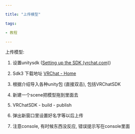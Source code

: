 ```yaml
---

title: "上传模型"

tags:

- 教程

---
```




   



上传模型:



1.  设置unitysdk ([Setting up the SDK (vrchat.com)](https://docs.vrchat.com/docs/setting-up-the-sdk))

2. Sdk3 下载地址 [VRChat - Home](https://vrchat.com/home/download)

3.  根据介绍导入各种unity包 (直接双击), 包括VRChatSDK

4.  新建一个scene把模型拖到里面去

5.  VRChatSDK - build - publish

6.  弹出新窗口里设置好名字等以后上传

7.  注意console, 有时候东西没反应, 错误提示写在console里面
